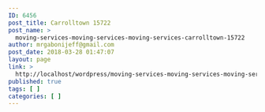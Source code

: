 ```yaml
---
ID: 6456
post_title: Carrolltown 15722
post_name: >
  moving-services-moving-services-moving-services-carrolltown-15722
author: mrgabonijeff@gmail.com
post_date: 2018-03-28 01:47:07
layout: page
link: >
  http://localhost/wordpress/moving-services-moving-services-moving-services-carrolltown-15722/
published: true
tags: [ ]
categories: [ ]
---
```

